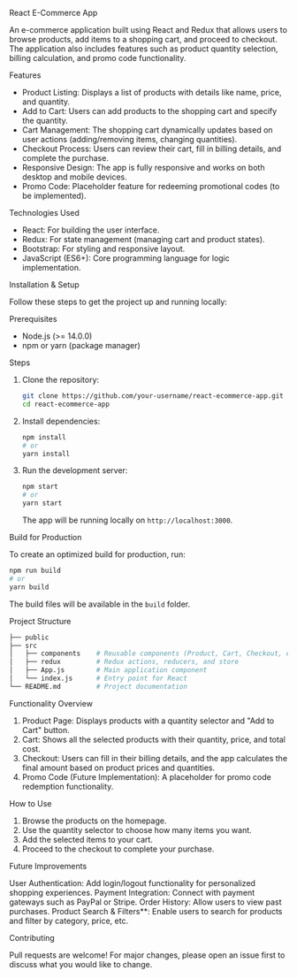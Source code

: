 
React E-Commerce App 

An e-commerce application built using React and Redux that allows users to browse products, add items to a shopping cart, and proceed to checkout. The application also includes features such as product quantity selection, billing calculation, and promo code functionality.

Features

- Product Listing: Displays a list of products with details like name, price, and quantity.
- Add to Cart: Users can add products to the shopping cart and specify the quantity.
- Cart Management: The shopping cart dynamically updates based on user actions (adding/removing items, changing quantities).
- Checkout Process: Users can review their cart, fill in billing details, and complete the purchase.
- Responsive Design: The app is fully responsive and works on both desktop and mobile devices.
- Promo Code: Placeholder feature for redeeming promotional codes (to be implemented).
  
Technologies Used

- React: For building the user interface.
- Redux: For state management (managing cart and product states).
- Bootstrap: For styling and responsive layout.
- JavaScript (ES6+): Core programming language for logic implementation.
  
Installation & Setup

Follow these steps to get the project up and running locally:

 Prerequisites
- Node.js (>= 14.0.0)
- npm or yarn (package manager)

Steps

1. Clone the repository:
    ```bash
    git clone https://github.com/your-username/react-ecommerce-app.git
    cd react-ecommerce-app
    ```

2. Install dependencies:
    ```bash
    npm install
    # or
    yarn install
    ```

3. Run the development server:
    ```bash
    npm start
    # or
    yarn start
    ```
   The app will be running locally on `http://localhost:3000`.

Build for Production

To create an optimized build for production, run:
```bash
npm run build
# or
yarn build
```
The build files will be available in the `build` folder.

Project Structure

```bash
├── public
├── src
│   ├── components    # Reusable components (Product, Cart, Checkout, etc.)
│   ├── redux         # Redux actions, reducers, and store
│   ├── App.js        # Main application component
│   └── index.js      # Entry point for React
└── README.md         # Project documentation
```

 Functionality Overview

1. Product Page: Displays products with a quantity selector and "Add to Cart" button.
2. Cart: Shows all the selected products with their quantity, price, and total cost.
3. Checkout: Users can fill in their billing details, and the app calculates the final amount based on product prices and quantities.
4. Promo Code (Future Implementation): A placeholder for promo code redemption functionality.

 How to Use

1. Browse the products on the homepage.
2. Use the quantity selector to choose how many items you want.
3. Add the selected items to your cart.
4. Proceed to the checkout to complete your purchase.

Future Improvements

User Authentication: Add login/logout functionality for personalized shopping experiences.
Payment Integration: Connect with payment gateways such as PayPal or Stripe.
Order History: Allow users to view past purchases.
Product Search & Filters**: Enable users to search for products and filter by category, price, etc.

Contributing

Pull requests are welcome! For major changes, please open an issue first to discuss what you would like to change.



